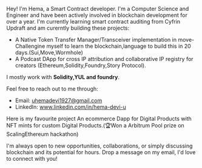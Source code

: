 Hey! I'm Hema, a Smart Contract developer. I'm a Computer Science and Engineer and have been actively involved in blockchain development for over a year.
I'm currently learning smart contract auditing from Cyfrin Updraft and am curerntly building these projects:

- A Native Token Transfer Manager/Transceiver implementation in move- Challengine myself to learn the blockchain,language to build this in 20 days.(Sui,Move,Wormhole)
- A Podcast DApp for cross IP attribution and collaborative IP registry for creators (Ethereum,Solidity,Foundry,Story Protocol).


I mostly work with **Solidity,YUL and foundry**. 

Feel free to reach out to me through:
- Email: uhemadevi1927@gmail.com
- LinkedIn: www.linkedin.com/in/hema-devi-u

Here is my favourite project
An ecommerce Dapp for Digital Products with NFT mints for custom Digital Products.(🏆Won a Arbitrum Pool prize on ScalingEthereum hackathon)

I'm always open to new opportunities, collaborations, or simply discussing blockchain and its potential for hours. Drop a message on my email, I'd love to connect with you!

